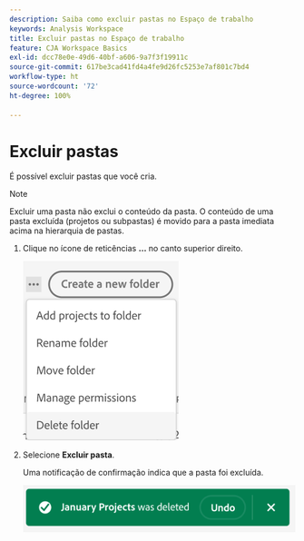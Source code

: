 ```yaml
---
description: Saiba como excluir pastas no Espaço de trabalho
keywords: Analysis Workspace
title: Excluir pastas no Espaço de trabalho
feature: CJA Workspace Basics
exl-id: dcc78e0e-49d6-40bf-a606-9a7f3f19911c
source-git-commit: 617be3cad41fd4a4fe9d26fc5253e7af801c7bd4
workflow-type: ht
source-wordcount: '72'
ht-degree: 100%

---
```



# Excluir pastas

É possível excluir pastas que você cria.

>[!NOTE]
>
>Excluir uma pasta não exclui o conteúdo da pasta. O conteúdo de uma pasta excluída (projetos ou subpastas) é movido para a pasta imediata acima na hierarquia de pastas.

1. Clique no ícone de reticências **…** no canto superior direito.

   ![](/help/analysis-workspace/build-workspace-project/assets/select-delete-folder.png)

1. Selecione **Excluir pasta**.

   Uma notificação de confirmação indica que a pasta foi excluída.

   ![](/help/analysis-workspace/build-workspace-project/assets/deleted-folder.png)

